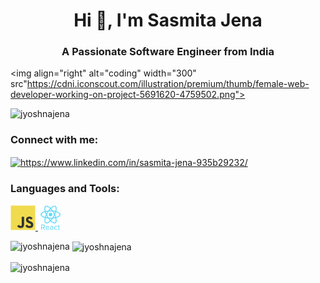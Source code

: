 <h1 align="center">Hi 👋, I'm Sasmita Jena</h1>
<h3 align="center">A Passionate Software Engineer from India</h3>

<img align="right" alt="coding" width="300" src"https://cdni.iconscout.com/illustration/premium/thumb/female-web-developer-working-on-project-5691620-4759502.png">

<p align="left"> <img src="https://komarev.com/ghpvc/?username=jyoshnajena&label=Profile%20views&color=0e75b6&style=flat" alt="jyoshnajena" /> </p>

<h3 align="left">Connect with me:</h3>
<p align="left">
<a href="https://linkedin.com/in/https://www.linkedin.com/in/sasmita-jena-935b29232/" target="blank"><img align="center" src="https://raw.githubusercontent.com/rahuldkjain/github-profile-readme-generator/master/src/images/icons/Social/linked-in-alt.svg" alt="https://www.linkedin.com/in/sasmita-jena-935b29232/" height="30" width="40" /></a>
</p>

<h3 align="left">Languages and Tools:</h3>
<p align="left"> <a href="https://developer.mozilla.org/en-US/docs/Web/JavaScript" target="_blank" rel="noreferrer"> <img src="https://raw.githubusercontent.com/devicons/devicon/master/icons/javascript/javascript-original.svg" alt="javascript" width="40" height="40"/> </a> <a href="https://reactjs.org/" target="_blank" rel="noreferrer"> <img src="https://raw.githubusercontent.com/devicons/devicon/master/icons/react/react-original-wordmark.svg" alt="react" width="40" height="40"/> </a> </p>

<p><img align="left" src="https://github-readme-stats.vercel.app/api/top-langs?username=jyoshnajena&show_icons=true&locale=en&layout=compact" alt="jyoshnajena" /></p>

<p>&nbsp;<img align="center" src="https://github-readme-stats.vercel.app/api?username=jyoshnajena&show_icons=true&locale=en" alt="jyoshnajena" /></p>

<p><img align="center" src="https://github-readme-streak-stats.herokuapp.com/?user=jyoshnajena&" alt="jyoshnajena" /></p README
